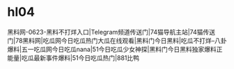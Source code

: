# hl04
黑料网-0623-黑料不打烊入口|Telegram频道传送门|74猫导航主站|74猫传送门|78黑料网|吃瓜网今日吃瓜热门大瓜在线观看|黑料门今日黑料|吃瓜不打烊–八卦爆料|五一吃瓜网今日吃瓜nana|51今日吃瓜少女神探|黑料门今日黑料独家爆料正能量|吃瓜最新事件爆料|51今日吃瓜热门|881比鸭
